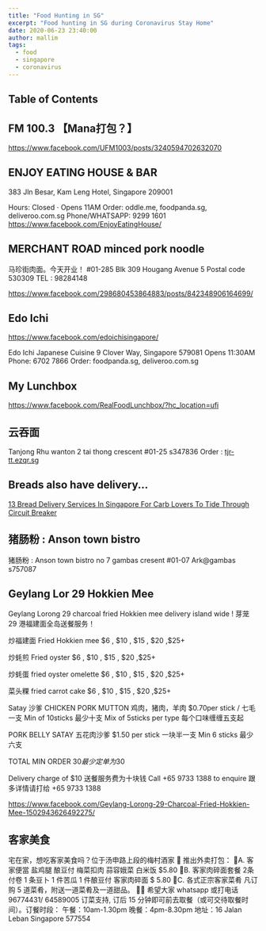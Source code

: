 ```yaml
---
title: "Food Hunting in SG"
excerpt: "Food hunting in SG during Coronavirus Stay Home"
date: 2020-06-23 23:40:00
author: mallim
tags:
  - food
  - singapore
  - coronavirus
---
```


## Table of Contents

## FM 100.3 【Mana打包？】

https://www.facebook.com/UFM1003/posts/3240594702632070

## ENJOY EATING HOUSE & BAR 

383 Jln Besar, Kam Leng Hotel, Singapore 209001

Hours:
Closed ⋅ Opens 11AM Order: oddle.me, foodpanda.sg, deliveroo.com.sg
Phone/WHATSAPP: 9299 1601 https://www.facebook.com/EnjoyEatingHouse/

## MERCHANT ROAD minced pork noodle 

马珍街肉面。今天开业！
#01-285 Blk 309 Hougang Avenue 5
Postal code 530309 
TEL : 98284148 

https://www.facebook.com/298680453864883/posts/842348906164699/

## Edo Ichi

https://www.facebook.com/edoichisingapore/

Edo Ichi Japanese Cuisine 
9 Clover Way, Singapore 579081 
Opens 11:30AM
Phone: 6702 7866
Order: foodpanda.sg, deliveroo.com.sg

## My Lunchbox

https://www.facebook.com/RealFoodLunchbox/?hc_location=ufi

## 云吞面

Tanjong Rhu wanton 2 tai thong crescent #01-25 s347836 Order : [tjr-tt.ezqr.sg](tjr-tt.ezqr.sg)

## Breads also have delivery...

[13 Bread Delivery Services In Singapore For Carb Lovers To Tide Through Circuit Breaker](https://wp.me/p6veUC-gSg)

## 猪肠粉 : Anson town bistro

猪肠粉 : Anson town bistro no 7 gambas cresent #01-07 Ark@gambas s757087

## Geylang Lor 29 Hokkien Mee

Geylang Lorong 29 charcoal fried Hokkien mee delivery island wide ! 芽茏 29 港福建面全岛送餐服务！

炒福建面 Fried Hokkien mee $6 , $10 , $15 , $20 ,\$25+

炒蚝煎 Fried oyster $6 , $10 , $15 , $20 ,\$25+

炒蚝蛋 fried oyster omelette $6 , $10 , $15 , $20 ,\$25+

菜头粿 fried carrot cake $6 , $10 , $15 , $20 ,\$25+

Satay 沙爹
CHICKEN PORK MUTTON 鸡肉，猪肉，羊肉
\$0.70per stick / 七毛一支
Min of 10sticks 最少十支
Mix of 5sticks per type
每个口味缠缠五支起

PORK BELLY SATAY 五花肉沙爹
\$1.50 per stick
一块半一支
Min 6 sticks
最少六支

TOTAL MIN ORDER $30
最少定单为$30

Delivery charge of \$10
送餐服务费为十块钱
Call +65 9733 1388 to enquire
跟多详情请打给 +65 9733 1388

https://www.facebook.com/Geylang-Lorong-29-Charcoal-Fried-Hokkien-Mee-1502943626492275/

## 客家美食

宅在家，想吃客家美食吗？位于汤申路上段的梅村酒家 🌸 推出外卖打包：
🔺A. 客家便當
盐鸡腿
酿豆付
梅菜扣肉
蒜容娥菜
白米饭
$5.80
🔺B. 客家肉碎面套餐
2条付卷
1 条豆卜
1 件苦瓜
1 件酿豆付
客家肉碎面
$ 5.80
🔺C. 各式正宗客家菜肴
凡订购 5 道菜肴，附送一道菜肴及一道甜品。
🙏🏻 希望大家 whatsapp 或打电话 96774431/ 64589005 订菜支持,
订后 15 分钟即可前去取餐（或可交待取餐时间）。订餐时段：
午餐：10am-1.30pm
晚餐：4pm-8.30pm
地址：16 Jalan Leban
Singapore 577554
